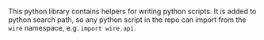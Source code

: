 This python library contains helpers for writing python scripts. It is added to python search path, so any python script in the repo can import from the `wire` namespace, e.g. `import wire.api`.

